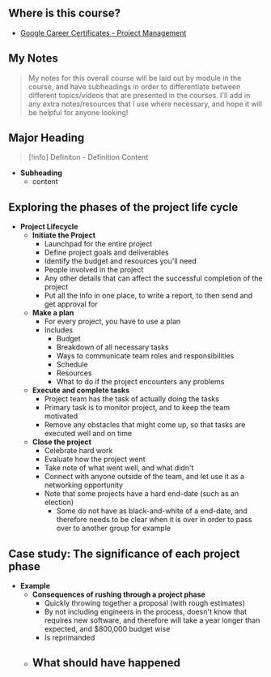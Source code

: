 ## Where is this course?
- [Google Career Certificates - Project Management](https://www.coursera.org/professional-certificates/google-project-management)

## My Notes
> My notes for this overall course will be laid out by module in the course, and have subheadings in order to differentiate between different topics/videos that are presented in the courses. I'll add in any extra notes/resources that I use where necessary, and hope it will be helpful for anyone looking!

## Major Heading

> [!info] Definiton - Definition
> Content

- **Subheading**
	- content

## Exploring the phases of the project life cycle
- **Project Lifecycle**
	- **Initiate the Project**
		- Launchpad for the entire project
		- Define project goals and deliverables
		- Identify the budget and resources you'll need
		- People involved in the project
		- Any other details that can affect the successful completion of the project
		- Put all the info in one place, to write a report, to then send and get approval for
	- **Make a plan**
		- For every project, you have to use a plan
		- Includes
			- Budget
			- Breakdown of all necessary tasks
			- Ways to communicate team roles and responsibilities
			- Schedule
			- Resources
			- What to do if the project encounters any problems
	- **Execute and complete tasks**
		- Project team has the task of actually doing the tasks
		- Primary task is to monitor project, and to keep the team motivated
		- Remove any obstacles that might come up, so that tasks are executed well and on time
	- **Close the project**
		- Celebrate hard work
		- Evaluate how the project went
		- Take note of what went well, and what didn't
		- Connect with anyone outside of the team, and let use it as a networking opportunity
		- Note that some projects have a hard end-date (such as an election)
			- Some do not have as black-and-white of a end-date, and therefore needs to be clear when it is over in order to pass over to another group for example

## Case study: The significance of each project phase
- **Example**
	- **Consequences of rushing through a project phase**
		- Quickly throwing together a proposal (with rough estimates)
		- By not including engineers in the process, doesn't know that requires new software, and therefore will take a year longer than expected, and $800,000 budget wise
		- Is reprimanded
	- **What should have happened**
		- 